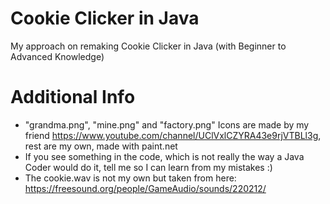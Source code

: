 # Cookie Clicker in Java
My approach on remaking Cookie Clicker in Java (with Beginner to Advanced Knowledge)

# Additional Info
- "grandma.png", "mine.png" and "factory.png" Icons are made by my friend https://www.youtube.com/channel/UClVxlCZYRA43e9rjVTBLl3g,    rest are my own, made with paint.net
- If you see something in the code, which is not really the way a Java Coder would do it, tell me so I can learn from my mistakes :)
- The cookie.wav is not my own but taken from here: https://freesound.org/people/GameAudio/sounds/220212/


